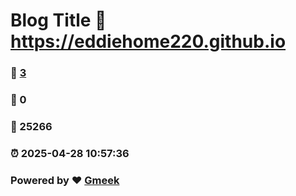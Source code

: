 # Blog Title :link: https://eddiehome220.github.io 
### :page_facing_up: [3](https://eddiehome220.github.io/tag.html) 
### :speech_balloon: 0 
### :hibiscus: 25266 
### :alarm_clock: 2025-04-28 10:57:36 
### Powered by :heart: [Gmeek](https://github.com/Meekdai/Gmeek)
